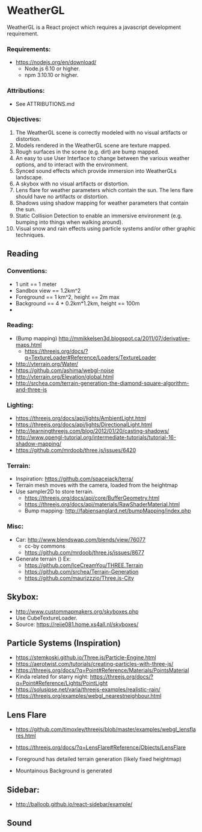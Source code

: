 # WeatherGL

WeatherGL is a React project which requires a javascript development requirement.

### Requirements:
 - https://nodejs.org/en/download/
   - Node.js 6.10 or higher.
   - npm 3.10.10 or higher.

### Attributions:
 - See ATTRIBUTIONS.md

### Objectives:

1. The WeatherGL scene is correctly modeled with no visual artifacts or distortion.
2. Models rendered in the WeatherGL scene are texture mapped.
3. Rough surfaces in the scene (e.g. dirt) are bump mapped.
4. An easy to use User Interface to change between the various weather options, and to interact with the environment.
5. Synced sound effects which provide immersion into WeatherGLs landscape.
6. A skybox with no visual artifacts or distortion.
7. Lens flare for weather parameters which contain the sun. The lens flare should have no artifacts or distortion.
8. Shadows using shadow mapping for weather parameters that contain the sun.
9. Static Collision Detection to enable an immersive environment (e.g. bumping into things when walking around).
10. Visual snow and rain effects using particle systems and/or other graphic techniques.



## Reading

### Conventions:
 - 1 unit == 1 meter
 - Sandbox view == 1.2km^2
 - Foreground == 1 km^2, height == 2m max
 - Background == 4 * 0.2km*1.2km, height == 100m
 - <!-- Fog outside Sandbox? -->

### Reading:
 - (Bump mapping) http://mmikkelsen3d.blogspot.ca/2011/07/derivative-maps.html
   - https://threejs.org/docs/?q=TextureLoader#Reference/Loaders/TextureLoader
 - http://vterrain.org/Water/
 - https://github.com/ashima/webgl-noise
 - http://vterrain.org/Elevation/global.html
 - http://srchea.com/terrain-generation-the-diamond-square-algorithm-and-three-js

### Lighting:
 - https://threejs.org/docs/api/lights/AmbientLight.html
 - https://threejs.org/docs/api/lights/DirectionalLight.html
 - http://learningthreejs.com/blog/2012/01/20/casting-shadows/
 - http://www.opengl-tutorial.org/intermediate-tutorials/tutorial-16-shadow-mapping/
 - https://github.com/mrdoob/three.js/issues/6420

### Terrain:
 - Inspiration: https://github.com/spacejack/terra/
 - Terrain mesh moves with the camera, loaded from the heightmap
 - Use sampler2D to store terrain.
    - https://threejs.org/docs/api/core/BufferGeometry.html
    - https://threejs.org/docs/api/materials/RawShaderMaterial.html
    - Bump mapping: http://fabiensanglard.net/bumpMapping/index.php

### Misc:
- Car: http://www.blendswap.com/blends/view/76077
  - cc-by commons
  - https://github.com/mrdoob/three.js/issues/8677
- Generate terrain ()
  Ex:
   - https://github.com/IceCreamYou/THREE.Terrain
   - https://github.com/srchea/Terrain-Generation
   - https://github.com/maurizzzio/Three.js-City

## Skybox:
 - http://www.custommapmakers.org/skyboxes.php
 - Use CubeTextureLoader.
 - Source: https://reije081.home.xs4all.nl/skyboxes/

## Particle Systems (Inspiration)
 - https://stemkoski.github.io/Three.js/Particle-Engine.html
 - https://aerotwist.com/tutorials/creating-particles-with-three-js/
 - https://threejs.org/docs/?q=Point#Reference/Materials/PointsMaterial
  - Kinda related for starry night: https://threejs.org/docs/?q=Point#Reference/Lights/PointLight
 - https://solusipse.net/varia/threejs-examples/realistic-rain/
 - https://threejs.org/examples/webgl_nearestneighbour.html

## Lens Flare
 - https://github.com/timoxley/threejs/blob/master/examples/webgl_lensflares.html
 - https://threejs.org/docs/?q=LensFlare#Reference/Objects/LensFlare

- Foreground has detailed terrain generation (likely fixed heightmap)
- Mountainous Background is generated

## Sidebar:
 - http://balloob.github.io/react-sidebar/example/

## Sound
